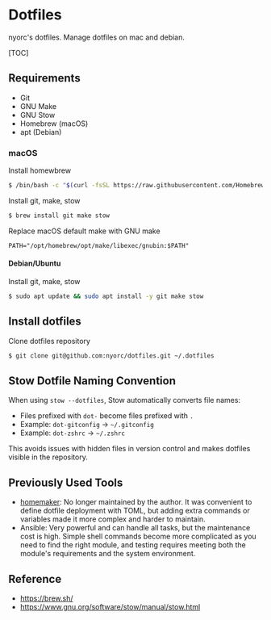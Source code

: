 # Dotfiles

nyorc's dotfiles. Manage dotfiles on mac and debian.

[TOC]

## Requirements

- Git
- GNU Make
- GNU Stow
- Homebrew (macOS)
- apt (Debian)

### macOS

Install homewbrew
```bash
$ /bin/bash -c "$(curl -fsSL https://raw.githubusercontent.com/Homebrew/install/HEAD/install.sh)"
```

Install git, make, stow
```bash
$ brew install git make stow
```

Replace macOS default make with GNU make
```
PATH="/opt/homebrew/opt/make/libexec/gnubin:$PATH"
```

#### Debian/Ubuntu

Install git, make, stow
```bash
$ sudo apt update && sudo apt install -y git make stow
```

## Install dotfiles

Clone dotfiles repository
```bash
$ git clone git@github.com:nyorc/dotfiles.git ~/.dotfiles
```

## Stow Dotfile Naming Convention

When using `stow --dotfiles`, Stow automatically converts file names:
- Files prefixed with `dot-` become files prefixed with `.`
- Example: `dot-gitconfig` → `~/.gitconfig`
- Example: `dot-zshrc` → `~/.zshrc`

This avoids issues with hidden files in version control and makes dotfiles visible in the repository.

## Previously Used Tools

- [homemaker](https://github.com/FooSoft/homemaker): No longer maintained by the author. It was convenient to define dotfile deployment with TOML, but adding extra commands or variables made it more complex and harder to maintain.
- Ansible: Very powerful and can handle all tasks, but the maintenance cost is high. Simple shell commands become more complicated as you need to find the right module, and testing requires meeting both the module's requirements and the system environment.

## Reference

- https://brew.sh/
- https://www.gnu.org/software/stow/manual/stow.html